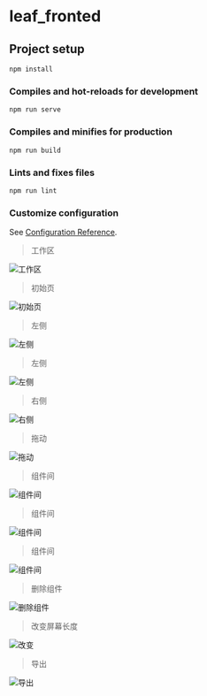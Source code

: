 # leaf_fronted

## Project setup
```
npm install
```

### Compiles and hot-reloads for development
```
npm run serve
```

### Compiles and minifies for production
```
npm run build
```

### Lints and fixes files
```
npm run lint
```

### Customize configuration
See [Configuration Reference](https://cli.vuejs.org/config/).

>工作区

![工作区](https://github.com/yewanting/Leaf_Frontend/blob/master/img/workHome.png)

>初始页

![初始页](https://github.com/yewanting/Leaf_Frontend/blob/master/img/home.png)

>左侧

![左侧](https://github.com/yewanting/Leaf_Frontend/blob/master/img/lookLeft.png)

>左侧

![左侧](https://github.com/yewanting/Leaf_Frontend/blob/master/img/lookLeft2.png)

>右侧

![右侧](https://github.com/yewanting/Leaf_Frontend/blob/master/img/right.png)

>拖动

![拖动](https://github.com/yewanting/Leaf_Frontend/blob/master/img/drag.png)

>组件间

![组件间](https://github.com/yewanting/Leaf_Frontend/blob/master/img/compare1.png)

>组件间

![组件间](https://github.com/yewanting/Leaf_Frontend/blob/master/img/compare2.png)

>组件间

![组件间](https://github.com/yewanting/Leaf_Frontend/blob/master/img/compare3.png)

>删除组件

![删除组件](https://github.com/yewanting/Leaf_Frontend/blob/master/img/delete.png)


>改变屏幕长度

![改变](https://github.com/yewanting/Leaf_Frontend/blob/master/img/long.png)

>导出

![导出](https://github.com/yewanting/Leaf_Frontend/blob/master/img/zip.png)
